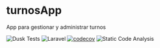 # turnosApp
App para gestionar y administrar turnos

![Dusk Tests](https://github.com/ealcca/turnosApp/workflows/Dusk%20Tests/badge.svg)
![Laravel](https://github.com/ealcca/turnosApp/workflows/Laravel/badge.svg)
[![codecov](https://codecov.io/gh/ealcca/turnosApp/branch/master/graph/badge.svg)](https://codecov.io/gh/ealcca/turnosApp)
![Static Code Analysis](https://github.com/ealcca/turnosApp/workflows/Static%20Code%20Analysis/badge.svg)